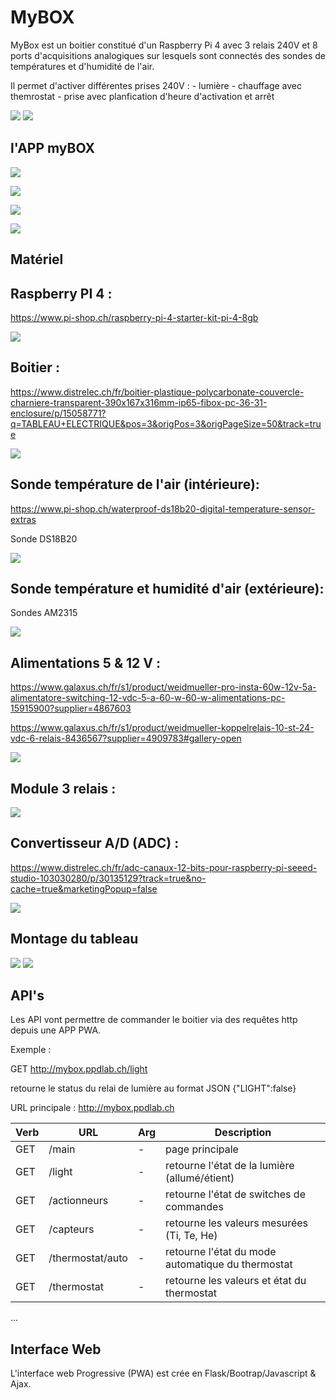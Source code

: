 # MyBOX 

MyBox est un boitier constitué d'un Raspberry Pi 4 avec 3 relais 240V et 8 ports d'acquisitions analogiques sur lesquels sont connectés des sondes de températures et d'humidité de l'air.

Il permet d'activer différentes prises 240V :
    - lumière
    - chauffage avec themrostat
    - prise avec planfication d'heure d'activation et arrêt

![](/images/mybox.png) 
![](/images/logo.png)

## l'APP myBOX 

![](/images/capteurs.png) 

![](/images/actionneurs.png) 

![](/images/events.png) 

![](/images/parametres.png) 


## Matériel

## Raspberry PI 4 : 

https://www.pi-shop.ch/raspberry-pi-4-starter-kit-pi-4-8gb

![](/images/raspi.png)

## Boitier : 

https://www.distrelec.ch/fr/boitier-plastique-polycarbonate-couvercle-charniere-transparent-390x167x316mm-ip65-fibox-pc-36-31-enclosure/p/15058771?q=TABLEAU+ELECTRIQUE&pos=3&origPos=3&origPageSize=50&track=true

![](/images/boitier.png)

## Sonde température de l'air (intérieure): 

https://www.pi-shop.ch/waterproof-ds18b20-digital-temperature-sensor-extras

Sonde DS18B20

![](/images/ds18b20.jpg)

## Sonde température et humidité d'air (extérieure): 

Sondes AM2315

![](/images/AM2315.png)


## Alimentations 5 & 12  V : 

https://www.galaxus.ch/fr/s1/product/weidmueller-pro-insta-60w-12v-5a-alimentatore-switching-12-vdc-5-a-60-w-60-w-alimentations-pc-15915900?supplier=4867603

https://www.galaxus.ch/fr/s1/product/weidmueller-koppelrelais-10-st-24-vdc-6-relais-8436567?supplier=4909783#gallery-open

![](/images/alim5-12-24V.jpg)


## Module 3 relais : 

![](/images/3relayboard.jpg)

## Convertisseur A/D (ADC) : 

https://www.distrelec.ch/fr/adc-canaux-12-bits-pour-raspberry-pi-seeed-studio-103030280/p/30135129?track=true&no-cache=true&marketingPopup=false

![](/images/ADC.png)

## Montage du tableau

![](/images/schema.png) 
![](/images/mybox.jpg)


## API's

Les API vont permettre de commander le boitier via des requêtes http depuis une APP PWA.

Exemple :

GET   http://mybox.ppdlab.ch/light

retourne le status du relai de lumière au format JSON 
{"LIGHT":false}


URL principale : 
http://mybox.ppdlab.ch

| Verb    |   URL           | Arg     |  Description                                         |
|---------|-----------------|---------|-------------------------------------------------------
| GET     | /main           |  -      | page principale                                      |
| GET     | /light          |  -      | retourne l'état de la lumière (allumé/étient)        |
| GET     | /actionneurs    |  -      | retourne l'état de switches de commandes             |
| GET     | /capteurs       |  -      | retourne les valeurs mesurées (Ti, Te, He)           |
| GET     | /thermostat/auto|  -      | retourne l'état du mode automatique du thermostat    |
| GET     | /thermostat     |  -      | retourne les valeurs et état du thermostat           | 
...


## Interface Web

L'interface web Progressive (PWA) est crée en Flask/Bootrap/Javascript & Ajax. 


